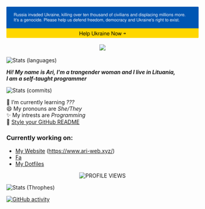 [![#StandWithUkraine](https://raw.githubusercontent.com/vshymanskyy/StandWithUkraine/main/banner2-direct.svg)](https://vshymanskyy.github.io/StandWithUkraine/)

<p align="center">
  <img src="https://github-readme-streak-stats.herokuapp.com?user=TruncatedDinosour&theme=dark&hide_border=true&background=22272E">
</p>

![Stats (languages)](https://github-readme-stats.vercel.app/api/top-langs/?username=TruncatedDinosour&layout=compact&theme=gruvbox&hide_border=true&exclude_repo=dino-kernel)

***Hi! My name is Ari, I'm a trangender woman and I live in Lituania,<br/>
I am a self-taught programmer***

![Stats (commits)](https://github-readme-stats-sabesansathananthan.vercel.app/api?username=TruncatedDinosour&show_icons=true&hide_border=true&theme=gruvbox&exclude_repo=dino-kernel)

🌱 I’m currently learning *???* <br/>
😄 My pronouns are *She/They* <br/>
✨ My intrests are *Programming* <br/>
🔭 [Style your GitHub README](https://github.com/anuraghazra/github-readme-stats/)

### Currently working on:<br/>
- [My Website](https://github.com/TruncatedDinosour/website) (https://www.ari-web.xyz/)
- [Fa](https://github.com/TruncatedDinosour/fa)
- [My Dotfiles](https://github.com/TruncatedDinosour/dotfiles-cleaned)

<p align="center"><img src="https://komarev.com/ghpvc/?username=TruncatedDinosour&label=Profile%20views&color=282828&style=flat" alt="PROFILE VIEWS"/></p>

![Stats (Throphes)](https://github-profile-trophy.vercel.app/?username=TruncatedDinosour&theme=gruvbox&margin-w=10&margin-h=15&column=8&exclude_repo=dino-kernel)

<p align="center">

  [![GitHub activity](https://activity-graph.herokuapp.com/graph?username=TruncatedDinosour&theme=gruvbox)](https://github.com/ashutosh00710/github-readme-activity-graph)

</p>
